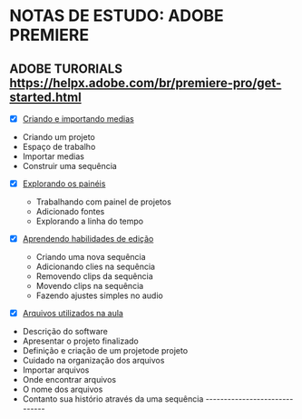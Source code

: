 # NOTAS DE ESTUDO: ADOBE PREMIERE

## ADOBE TURORIALS https://helpx.adobe.com/br/premiere-pro/get-started.html

- [X] [Criando e importando medias](https://helpx.adobe.com/br/premiere-pro/how-to/create-project-import-media.html?playlist=/services/playlist.helpx/products:SG_PREMIEREPRO_1_1/learn-path:get-started/set-header:ccx-designer/playlist:ccl-get-started-1/pt_BR.json&ref=helpx.adobe.com)

 - Criando um projeto
 - Espaço de trabalho
 - Importar medias
 - Construir uma sequência

- [X] [Explorando os painéis](https://helpx.adobe.com/br/premiere-pro/how-to/work-explore-panels.html)

    - Trabalhando com painel de projetos
    - Adicionado fontes
    - Explorando a linha do tempo

- [X] [Aprendendo habilidades de edição](https://helpx.adobe.com/br/premiere-pro/how-to/create-edit-sequence.html)

    - Criando uma nova sequência
    - Adicionando clies na sequência
    - Removendo clips da sequência
    - Movendo clips na sequência
    - Fazendo ajustes simples no audio

- [X] [Arquivos utilizados na aula](https://learndownload.adobe.com/pub/learn/premiere/create-project-import-media.zip)

- Descrição do software
- Apresentar o projeto finalizado
- Definição e criação de um projetode projeto
- Cuidado na organização dos arquivos
- Importar arquivos
- Onde encontrar arquivos
- O nome dos arquivos
- Contanto sua histório através da uma sequência ------------------------------
